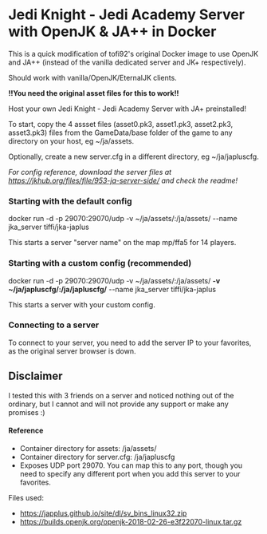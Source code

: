 # Jedi Knight - Jedi Academy Server with OpenJK & JA++ in Docker

This is a quick modification of tofi92's original Docker image to use OpenJK and JA++ (instead of the vanilla dedicated server and JK+ respectively).

Should work with vanilla/OpenJK/EternalJK clients.

**!!You need the original asset files for this to work!!**


Host your own Jedi Knight - Jedi Academy Server with JA+ preinstalled!

To start, copy the 4 assset files (asset0.pk3, asset1.pk3, asset2.pk3, asset3.pk3) files from the GameData/base folder of the game to any directory on your host, eg ~/ja/assets.

Optionally, create a new server.cfg in a different directory, eg ~/ja/japluscfg.

*For config reference, download the server files at https://jkhub.org/files/file/953-ja-server-side/ and check the readme!*


### Starting with the default config

docker run -d -p 29070:29070/udp -v ~/ja/assets/:/ja/assets/ --name jka_server tiffi/jka-japlus 

This starts a server "server name" on the map mp/ffa5 for 14 players.

### Starting with a custom config (recommended)

docker run -d -p 29070:29070/udp -v ~/ja/assets/:/ja/assets/ **-v ~/ja/japluscfg/:/ja/japluscfg/** --name jka_server tiffi/jka-japlus

This starts a server with your custom config. 

### Connecting to a server

To connect to your server, you need to add the server IP to your favorites, as the original server browser is down.

## Disclaimer

I tested this with 3 friends on a server and noticed nothing out of the ordinary, but I cannot and will not provide any support or make any promises :)

#### Reference

- Container directory for assets: /ja/assets/
- Container directory for server.cfg: /ja/japluscfg
- Exposes UDP port 29070. You can map this to any port, though you need to specify any different port when you add this server to your favorites.

Files used: 
- https://japplus.github.io/site/dl/sv_bins_linux32.zip
- https://builds.openjk.org/openjk-2018-02-26-e3f22070-linux.tar.gz
